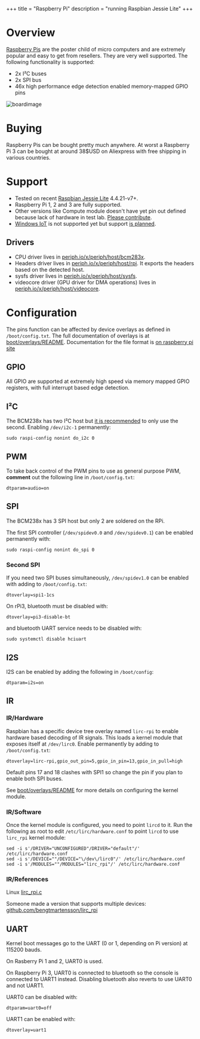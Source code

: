 +++
title = "Raspberry Pi"
description = "running Raspbian Jessie Lite"
+++

# Overview

[Raspberry Pis](https://raspberrypi.org/) are the poster child of micro
computers and are extremely popular and easy to get from resellers. They are
very well supported. The following functionality is supported:

- 2x I²C buses
- 2x SPI bus
- 46x high performance edge detection enabled memory-mapped GPIO pins

![boardimage](https://raw.githubusercontent.com/periph/website/master/site/static/img/raspberrypi3.jpg)


# Buying

Raspberry Pis can be bought pretty much anywhere. At worst a Raspberry Pi 3 can
be bought at around 38$USD on Aliexpress with free shipping in various
countries.


# Support

- Tested on recent [Raspbian Jessie
  Lite](https://www.raspberrypi.org/downloads/raspbian/) 4.4.21-v7+.
- Raspberry Pi 1, 2 and 3 are fully supported.
- Other versions like Compute module doesn't have yet pin out defined because
  lack of hardware in test lab. [Please contribute](/doc/drivers/contributing/).
- [Windows IoT](https://developer.microsoft.com/windows/iot) is not supported
  yet but support [is planned](https://github.com/google/periph/issues/114).


## Drivers

- CPU driver lives in
  [periph.io/x/periph/host/bcm283x](https://periph.io/x/periph/host/bcm283x).
- Headers driver lives in
  [periph.io/x/periph/host/rpi](https://periph.io/x/periph/host/rpi). It exports
  the headers based on the detected host.
- sysfs driver lives in
  [periph.io/x/periph/host/sysfs](https://periph.io/x/periph/host/sysfs).
- videocore driver (GPU driver for DMA operations) lives in
  [periph.io/x/periph/host/videocore](https://periph.io/x/periph/host/videocore).


# Configuration

The pins function can be affected by device overlays as defined in
`/boot/config.txt`. The full documentation of overlays is at
[boot/overlays/README](https://github.com/raspberrypi/firmware/blob/master/boot/overlays/README).
Documentation for the file format is [on raspberry pi
site](https://www.raspberrypi.org/documentation/configuration/device-tree.md#part3)


## GPIO

All GPIO are supported at extremely high speed via memory mapped GPIO registers,
with full interrupt based edge detection.


## I²C

The BCM238x has two I²C host but [it is
recommended](https://github.com/raspberrypi/hats) to only use the second.
Enabling `/dev/i2c-1` permanently:
```
sudo raspi-config nonint do_i2c 0
```


## PWM

To take back control of the PWM pins to use as general purpose PWM, **comment**
out the following line in `/boot/config.txt`:
```
dtparam=audio=on
```


## SPI

The BCM238x has 3 SPI host but only 2 are soldered on the RPi.

The first SPI controller (`/dev/spidev0.0` and `/dev/spidev0.1`) can be enabled
permanently with:
```
sudo raspi-config nonint do_spi 0
```


### Second SPI

If you need two SPI buses simultaneously, `/dev/spidev1.0` can be enabled with
adding to `/boot/config.txt`:
```
dtoverlay=spi1-1cs
```

On rPi3, bluetooth must be disabled with:
```
dtoverlay=pi3-disable-bt
```

and bluetooth UART service needs to be disabled with:
```
sudo systemctl disable hciuart
```


## I2S

I2S can be enabled by adding the following in `/boot/config`:
```
dtparam=i2s=on
```


## IR

### IR/Hardware

Raspbian has a specific device tree overlay named `lirc-rpi` to enable
hardware based decoding of IR signals. This loads a kernel module that
exposes itself at `/dev/lirc0`. Enable permanently by adding to
`/boot/config.txt`:
```
dtoverlay=lirc-rpi,gpio_out_pin=5,gpio_in_pin=13,gpio_in_pull=high
```

Default pins 17 and 18 clashes with SPI1 so change the pin if you plan to
enable both SPI buses.

See
[boot/overlays/README](https://github.com/raspberrypi/firmware/blob/master/boot/overlays/README)
for more details on configuring the kernel module.


### IR/Software

Once the kernel module is configured, you need to point `lircd` to it. Run the
following as root to edit `/etc/lirc/hardware.conf` to point `lircd` to use
`lirc_rpi` kernel module:

```
sed -i s'/DRIVER="UNCONFIGURED"/DRIVER="default"/' /etc/lirc/hardware.conf
sed -i s'/DEVICE=""/DEVICE="\/dev\/lirc0"/' /etc/lirc/hardware.conf
sed -i s'/MODULES=""/MODULES="lirc_rpi"/' /etc/lirc/hardware.conf
```

### IR/References

Linux [lirc_rpi.c](https://github.com/raspberrypi/linux/blob/rpi-4.8.y/drivers/staging/media/lirc/lirc_rpi.c)

Someone made a version that supports multiple devices:
[github.com/bengtmartensson/lirc_rpi](https://github.com/bengtmartensson/lirc_rpi)


## UART

Kernel boot messages go to the UART (0 or 1, depending on Pi version) at
115200 bauds.

On Rasberry Pi 1 and 2, UART0 is used.

On Raspberry Pi 3, UART0 is connected to bluetooth so the console is
connected to UART1 instead. Disabling bluetooth also reverts to use UART0
and not UART1.

UART0 can be disabled with:
```
dtparam=uart0=off
```

UART1 can be enabled with:
```
dtoverlay=uart1
```
